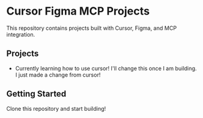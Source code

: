# Cursor Figma MCP Projects

This repository contains projects built with Cursor, Figma, and MCP integration.

## Projects

- Currently learning how to use cursor! I'll change this once I am building. I just made a change from cursor! 

## Getting Started

Clone this repository and start building!
